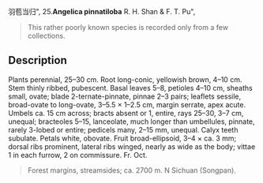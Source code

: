 羽苞当归",
25.**Angelica pinnatiloba** R. H. Shan & F. T. Pu",

> This rather poorly known species is recorded only from a few collections.

## Description
Plants perennial, 25–30 cm. Root long-conic, yellowish brown, 4–10 cm. Stem thinly ribbed, pubescent. Basal leaves 5–8, petioles 4–10 cm, sheaths small, ovate; blade 2-ternate-pinnate, pinnae 2–3 pairs; leaflets sessile, broad-ovate to long-ovate, 3–5.5 × 1–2.5 cm, margin serrate, apex acute. Umbels ca. 15 cm across; bracts absent or 1, entire, rays 25–30, 3–7 cm, unequal; bracteoles 5–15, lanceolate, much longer than umbellules, pinnate, rarely 3-lobed or entire; pedicels many, 2–15 mm, unequal. Calyx teeth subulate. Petals white, obovate. Fruit broad-ellipsoid, 3–4 × ca. 3 mm; dorsal ribs prominent, lateral ribs winged, nearly as wide as the body; vittae 1 in each furrow, 2 on commissure. Fr. Oct.

> Forest margins, streamsides; ca. 2700 m. N Sichuan (Songpan).
